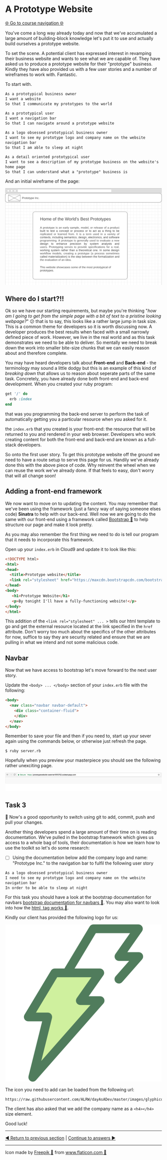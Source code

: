 A Prototype Website
===================

[:globe_with_meridians: Go to course navigation :globe_with_meridians:](../navigation.md)

You've come a long way already today and now that we've accumulated a large amount of building-block knowledge let's put it to use and actually build ourselves a prototype website. 

To set the scene. A potential client has expressed interest in revamping their business website and wants to see what we are capable of. They have asked us to produce a prototype website for their "prototype" business. Kindly they have also provided us with a few user stories and a number of wireframes to work with. Fantastic.

To start with.

```
As a prototypical business owner
I want a website
So that I communicate my prototypes to the world
```

```
As a prototypical user 
I want a navigation bar
So that I can navigate around a prototype website
```

```
As a logo obsessed prototypical business owner
I want to see my prototype logo and company name on the website navigation bar
So that I am able to sleep at night
```

```
As a detail oriented prototypical user
I want to see a description of my prototype business on the website's home page
So that I can understand what a "prototype" business is
```

And an initial wireframe of the page:

![first Wireframe](../images/firstWireframe.png)

Where do I start?!!
-------------------

Ok so we have our starting requirements, but maybe you're thinking "*how am I going to get from the simple page with a bit of text to a pristine looking webpage?*" :confused: that is to say, this looks like a rather large jump in task size. This is a common theme for developers so it is worth discussing now. A developer produces the best results when faced with a small narrowly defined piece of work. However, we live in the real world and as this task demonstrates we need to be able to deliver. So mentally we need to break down the work into smaller bite-size chunks that we can easily reason about and therefore complete.

You may have heard developers talk about **Front-end** and **Back-end** - the terminology may sound a little dodgy but this is an example of this kind of *breaking down* that allows us to reason about seperate parts of the same task. Concretely, you have already done both front-end and back-end development. When you created your ruby program:

```ruby
get '/' do
  erb :index
end
```
that was you programming the back-end server to perform the task of automatically getting you a particular resource when you asked for it.

the `index.erb` that you created is your front-end: the resource that will be returned to you and rendered in your web browser. Developers who work creating content for both the front-end and back-end are known as a full-stack developers.

So onto the first user story. To get this prototype website off the ground we need to have a route setup to serve this page for us. Handily we've already done this with the above piece of code. Why reinvent the wheel when we can reuse the work we've already done. If that feels to easy, don't worry that will all change soon!

Adding a front-end framework
----------------------------

We now want to move on to updating the content. You may remember that we've been using the framework (just a fancy way of saying someone elses code) **Sinatra** to help with our back-end. Well now we are going to do the same with our front-end using a framework called [Bootstrap :link:](https://getbootstrap.com/) to help structure our page and make it look pretty.

As you may also remember the first thing we need to do is tell our program that it needs to incorporate this framework. 

Open up your `index.erb` in Cloud9 and update it to look like this:

```html
<!DOCTYPE html>
<html>
<head>
  <title>Prototype website</title>
  <link rel="stylesheet" href="https://maxcdn.bootstrapcdn.com/bootstrap/3.3.7/css/bootstrap.min.css" integrity="sha384-BVYiiSIFeK1dGmJRAkycuHAHRg32OmUcww7on3RYdg4Va+PmSTsz/K68vbdEjh4u" crossorigin="anonymous">
</head>
<body>
   <h1>Prototype Website</h1>
   <p>By tonight I'll have a fully-functioning website!</p>
</body>
</html>
```

This addition of the `<link rel="stylesheet" ... >` tells our html template to go and get the external resource located at the link specified in the `href` attribute. Don't worry too much about the specifics of the other attributes for now, suffice to say they are security related and ensure that we are pulling in what we intend and not some malicious code.

Navbar
-----

Now that we have access to bootstrap let's move forward to the next user story.

Update the `<body> ... </body>` section of your `index.erb` file with the following:

```html
<body>
  <nav class="navbar navbar-default">
    <div class="container-fluid">
    </div>
  </nav>
</body>
```

Remember to save your file and then if you need to, start up your sever again using the commands below, or otherwise just refresh the page.

```
$ ruby server.rb
```

Hopefully when you preview your masterpiece you should see the following rather unexciting page.

![blank navbar](../images/blankNavbar.png)

Task 3
------

:twisted_rightwards_arrows: Now's a good opportunity to switch using git to add, commit, push and pull your changes.

Another thing developers spend a large amount of their time on is reading documentation. We've pulled in the bootstrap framework which gives us access to a whole bag of tools, their documentation is how we learn how to use the toolkit so let's do some research:

 - [ ] Using the documentation below add the company logo and name: "Prototype Inc." to the navigation bar to fulfil the following user story

```
As a logo obsessed prototypical business owner
I need to see my prototype logo and company name on the website navigation bar
In order to be able to sleep at night
```

For this task you should have a look at the bootstrap documentation for navbars [bootstrap documentation for navbars :link:](https://getbootstrap.com/components/#navbar). You may also want to look into how the [html <img> tag works :link:](https://www.w3schools.com/tags/tag_img.asp). 

Kindly our client has provided the following logo for us:

![fullLogo](../images/fullLogo.png)

The icon you need to add can be loaded from the following url:

```
https://raw.githubusercontent.com/ALRW/dayAsADev/master/images/glyphicon.png
```

The client has also asked that we add the company name as a `<h4></h4>` size element.

Good luck!

------------------

[:arrow_backward: Return to previous section](../tasks/task2.md) | [Continue to answers :arrow_forward:](../tasks/task3.md)

------------------

Icon made by [Freepik :link:](www.freepik.com) from [www.flaticon.com :link:](www.flaticon.com)
